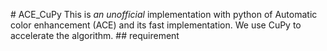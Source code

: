 #   A C E _ C u P y  
  
 T h i s   i s   * a n *   * u n o f f i c i a l *   i m p l e m e n t a t i o n   w i t h   p y t h o n   o f   A u t o m a t i c   c o l o r   e n h a n c e m e n t   ( A C E )   a n d   i t s   f a s t   i m p l e m e n t a t i o n .  
  
 W e   u s e   C u P y   t o   a c c e l e r a t e   t h e   a l g o r i t h m .  
  
  
  
 # #   r e q u i r e m e n t  
  
 
